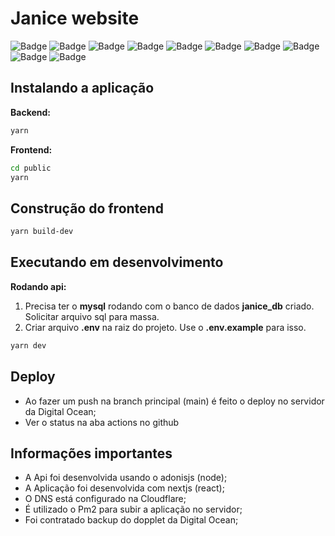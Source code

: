 # Janice website

![Badge](https://img.shields.io/static/v1?label=react&message=v16&color=61DAFB&style=flat-square&logo=react&logoColor=61DAFB) ![Badge](https://img.shields.io/static/v1?label=nextjs&message=v7&color=black&style=flat-square&logo=next&logoColor=61DAFB) ![Badge](https://img.shields.io/static/v1?label=adonis&message=v5&color=black&style=flat-square&logo=adonisjs&logoColor=61DAFB) ![Badge](https://img.shields.io/static/v1?label=mysql&message=v2&color=black&style=flat-square&logo=mysql&logoColor=61DAFB) ![Badge](https://img.shields.io/static/v1?label=Github&message=v1&color=black&style=flat-square&logo=github&logoColor=white) ![Badge](https://img.shields.io/static/v1?label=GithubActions&message=v1&color=black&style=flat-square&logo=github-actions&logoColor=white) ![Badge](https://img.shields.io/static/v1?label=DigitalOcean&message=v1&color=black&style=flat-square&logo=DigitalOcean&logoColor=white) ![Badge](https://img.shields.io/static/v1?label=cloudflare&message=v1&color=black&style=flat-square&logo=Cloudflare&logoColor=white) ![Badge](https://img.shields.io/static/v1?label=pm2&message=v1&color=black&style=flat-square&logo=pm2&logoColor=white) ![Badge](https://img.shields.io/static/v1?label=nginx&message=v1&color=black&style=flat-square&logo=nginx&logoColor=white)

## Instalando a aplicação
**Backend:**

```bash
yarn
```

**Frontend:**

```bash
cd public
yarn
```

## Construção do frontend

```bash
yarn build-dev
```

## Executando em desenvolvimento

**Rodando api:**

1. Precisa ter o **mysql** rodando com o banco de dados **janice_db** criado. Solicitar arquivo sql para massa.
1. Criar arquivo **.env** na raiz do projeto. Use o **.env.example** para isso.

```bash
yarn dev
```

## Deploy
- Ao fazer um push na branch principal (main) é feito o deploy no servidor da Digital Ocean;
- Ver o status na aba actions no github

## Informações importantes
- A Api foi desenvolvida usando o adonisjs (node);
- A Aplicação foi desenvolvida com nextjs (react);
- O DNS está configurado na Cloudflare;
- É utilizado o Pm2 para subir a aplicação no servidor;
- Foi contratado backup do dopplet da Digital Ocean;

